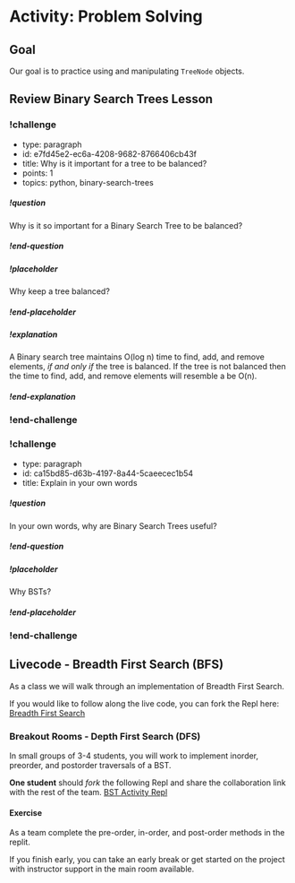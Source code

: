 # Activity:  Problem Solving

## Goal

Our goal is to practice using and manipulating `TreeNode` objects.

## Review Binary Search Trees Lesson





<!-- ======================= END CHALLENGE ======================= -->

<!-- >>>>>>>>>>>>>>>>>>>>>> BEGIN CHALLENGE >>>>>>>>>>>>>>>>>>>>>> -->


### !challenge

* type: paragraph
* id: e7fd45e2-ec6a-4208-9682-8766406cb43f
* title: Why is it important for a tree to be balanced?
* points: 1
* topics: python, binary-search-trees

##### !question

Why is it so important for a Binary Search Tree to be balanced?

##### !end-question

##### !placeholder

Why keep a tree balanced?

##### !end-placeholder

##### !explanation

A Binary search tree maintains O(log n) time to find, add, and remove elements, *if and only if* the tree is balanced.  If the tree is not balanced then the time to find, add, and remove elements will resemble a be O(n).

##### !end-explanation

### !end-challenge

<!-- ======================= END CHALLENGE ======================= -->

<!-- >>>>>>>>>>>>>>>>>>>>>> BEGIN CHALLENGE >>>>>>>>>>>>>>>>>>>>>> -->

### !challenge

* type: paragraph
* id: ca15bd85-d63b-4197-8a44-5caeecec1b54
* title: Explain in your own words

##### !question

In your own words, why are Binary Search Trees useful?

##### !end-question

##### !placeholder

Why BSTs?

##### !end-placeholder

### !end-challenge

<!-- ======================= END CHALLENGE ======================= -->

## Livecode - Breadth First Search (BFS)

As a class we will walk through an implementation of Breadth First Search.

If you would like to follow along the live code, you can fork the Repl here: [Breadth First Search](https://replit.com/@adadev/bst-dfs-practice#binary_search_trees/bfs.py)

### Breakout Rooms - Depth First Search (DFS)

In small groups of 3-4 students, you will work to implement inorder, preorder, and postorder traversals of a BST. 

**One student** should *fork* the following Repl and share the collaboration link with the rest of the team. [BST Activity Repl](https://replit.com/@adadev/bst-dfs-practice#binary_search_trees/dfs.py)


#### Exercise

As a team complete the pre-order, in-order, and post-order methods in the replit.

If you finish early, you can take an early break or get started on the project with instructor support in the main room available.


